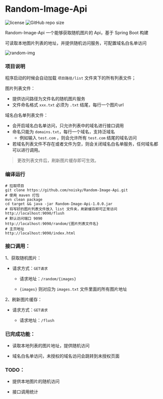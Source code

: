 Random-Image-Api
========
![license]
![GitHub repo size]


Random-Image-Api 一个能够获取随机图片的 Api，基于 Spring Boot 构建

可读取本地图片列表的地址，并提供随机访问服务，可配置域名白名单访问

![random-img]

### 项目说明

程序启动的时候会自动加载 `项目路径/list` 文件夹下的所有列表文件；

图片列表文件：
- 提供访问路径为文件名的随机图片服务
- 文件命名格式 `xxx.txt` 必须为 `.txt` 结尾，每行一个图片url
 
域名白名单列表文件：
- 会开启域名白名单访问，只允许列表中的域名进行接口调用
- 命名只能为 `domains.txt`，每行一个域名，支持泛域名
  - 例如输入 `test.com` ，则会允许所有 `test.com` 结尾的域名访问
- 若域名列表文件不存在或者文件为空，则会关闭域名白名单服务，任何域名都可以进行调用。
 
> 更改列表文件后，刷新图片缓存即可生效。

### 编译运行

``` 
# 拉取项目
git clone https://github.com/noisky/Random-Image-Api.git
# 使用 maven 打包
mvn clean package
cd target && java -jar Random-Image-Api-1.0.0.jar
# 将写好的图片列表文件放入 list 文件夹，刷新缓存即可正常访问
http://localhost:9090/flush
# 默认访问端口 9090
http://localhost:9090/random/{图片列表文件名}
# 主页地址
http://localhost:9090/index.html
``` 
### 接口调用：

1、获取随机图片：

- 请求方式：`GET请求`
    
    - 请求地址：`/random/{images}`
    
    - `{images}` 则对应为 `images.txt` 文件里面的所有图片地址
    

2、刷新图片缓存：

- 请求方式：`GET请求`

    - 请求地址：`/flush`


### 已完成功能：

- 读取本地列表的图片地址，提供随机访问

- 域名白名单访问，未授权的域名访问会跳转到未授权页面


### TODO：

- 提供本地图片的随机访问

- 接口调用统计


[license]:https://img.shields.io/github/license/noisky/Random-Image-Api?color=blue
[GitHub repo size]:https://img.shields.io/github/repo-size/noisky/Random-Image-Api?logo=git
[random-img]:https://img.ffis.me/images/2020/01/07/imagesApi.png